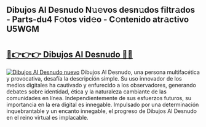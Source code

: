 ## Dibujos Al Desnudo N𝚞𝚎vos desn𝚞dos filtr𝚊dos - Parts-du4 F𝚘tos vid𝚎o - C𝚘ntenido atr𝚊ctivo U5WGM

# <h2><a href="http://mb1ijl.tromn.icu/?c=Dibujos+Al+Desnudo">🔗👉👉👉 Dibujos Al Desnudo 🔗🔗</a></h2>

[![Dibujos Al Desnudo nuevo](https://i.imgur.com/pEAQMta.gif)](http://mb1ijl.tromn.icu/?c=Dibujos+Al+Desnudo)
Dibujos Al Desnudo, una persona multifacética y provocativa, desafía la descripción simple. Su uso innovador de los medios digitales ha cautivado y enfurecido a los observadores, generando debates sobre identidad, ética y la naturaleza cambiante de las comunidades en línea. Independientemente de sus esfuerzos futuros, su importancia en la era digital es innegable. Impulsado por una determinación inquebrantable y un encanto innegable, el progreso de Dibujos Al Desnudo en el reino virtual es implacable.

